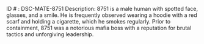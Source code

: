 ID # : DSC-MATE-8751
Description: 8751 is a male human with spotted face, glasses, and a smile. He is frequently observed wearing a hoodie with a red scarf and holding a cigarette, which he smokes regularly. Prior to containment, 8751 was a notorious mafia boss with a reputation for brutal tactics and unforgiving leadership.